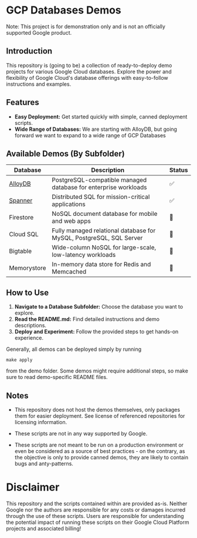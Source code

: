 # GCP Databases Demos

Note: This project is for demonstration only and is not an officially supported Google product.

## Introduction

This repository is (going to be) a collection of ready-to-deploy demo projects for various Google Cloud databases. Explore the power and flexibility of Google Cloud's database offerings with easy-to-follow instructions and examples.


## Features

* **Easy Deployment:** Get started quickly with simple, canned deployment scripts.
* **Wide Range of Databases:** We are starting with AlloyDB, but going forward we want to expand to a wide range of GCP Databases

## Available Demos (By Subfolder)

| Database     | Description                                           | Status |
|---------------|-------------------------------------------------------|--------|
| [AlloyDB](./alloydb/README.md)	   | PostgreSQL-compatible managed database for enterprise workloads | ✅     |
| [Spanner](./spanner/README.md)      | Distributed SQL for mission-critical applications     | ✅     |
| Firestore    | NoSQL document database for mobile and web apps        | 🚧     |
| Cloud SQL    | Fully managed relational database for MySQL, PostgreSQL, SQL Server | 🚧     |
| Bigtable      | Wide-column NoSQL for large-scale, low-latency workloads | 🚧     |
| Memorystore   | In-memory data store for Redis and Memcached            | 🚧     |

## How to Use

1. **Navigate to a Database Subfolder:** Choose the database you want to explore.
2. **Read the README.md:** Find detailed instructions and demo descriptions.
3. **Deploy and Experiment:** Follow the provided steps to get hands-on experience.

Generally, all demos can be deployed simply by running 
```
make apply
```

from the demo folder. Some demos might require additional steps, so make sure to read demo-specific README files.

## Notes

* This repository does not host the demos themselves, only packages them for easier deployment.
See license of referenced repositories for licensing information.

* These scripts are not in any way supported by Google.

* These scripts are not meant to be run on a production environment or even be considered as
a source of best practices - on the contrary, as the objective is only to provide canned demos,
they are likely to contain bugs and anty-patterns.


# Disclaimer

This repository and the scripts contained within are provided as-is. Neither Google nor the authors are responsible for any costs or damages incurred through the use of these scripts. Users are responsible for understanding the potential impact of running these scripts on their Google Cloud Platform projects and associated billing!
